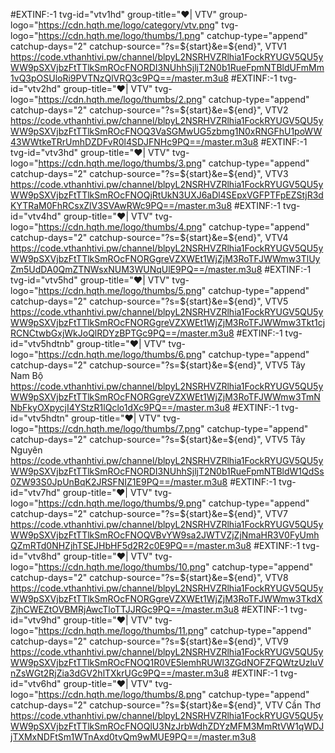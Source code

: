 #EXTINF:-1 tvg-id="vtv1hd" group-title="❤| VTV" group-logo="https://cdn.hqth.me/logo/category/vtv.png" tvg-logo="https://cdn.hqth.me/logo/thumbs/1.png" catchup-type="append" catchup-days="2" catchup-source="?s=${start}&e=${end}", VTV1 https://code.vthanhtivi.pw/channel/blpyL2NSRHVZRlhia1FockRYUGV5QU5yWW9pSXVjbzFtTTlkSmROcFNORDI3NUhhSjljT2N0b1RueFpmNTBldUFmMm1vQ3pOSUloRi9PVTNzQlVRQ3c9PQ==/master.m3u8 #EXTINF:-1 tvg-id="vtv2hd" group-title="❤| VTV" tvg-logo="https://cdn.hqth.me/logo/thumbs/2.png" catchup-type="append" catchup-days="2" catchup-source="?s=${start}&e=${end}", VTV2 https://code.vthanhtivi.pw/channel/blpyL2NSRHVZRlhia1FockRYUGV5QU5yWW9pSXVjbzFtTTlkSmROcFNOQ3VaSGMwUG5zbmg1N0xRNGFhU1poWW43WWtkeTRrUmhDZDFvR0l4SDJFNHc9PQ==/master.m3u8 #EXTINF:-1 tvg-id="vtv3hd" group-title="❤| VTV" tvg-logo="https://cdn.hqth.me/logo/thumbs/3.png" catchup-type="append" catchup-days="2" catchup-source="?s=${start}&e=${end}", VTV3 https://code.vthanhtivi.pw/channel/blpyL2NSRHVZRlhia1FockRYUGV5QU5yWW9pSXVjbzFtTTlkSmROcFNOQjRtUkN3UXJ6aDl4SEpxVGFPTFpEZStjR3dKYTRaM0FhRCsxZlV3SVAwRWc9PQ==/master.m3u8 #EXTINF:-1 tvg-id="vtv4hd" group-title="❤| VTV" tvg-logo="https://cdn.hqth.me/logo/thumbs/4.png" catchup-type="append" catchup-days="2" catchup-source="?s=${start}&e=${end}", VTV4 https://code.vthanhtivi.pw/channel/blpyL2NSRHVZRlhia1FockRYUGV5QU5yWW9pSXVjbzFtTTlkSmROcFNORGgreVZXWEt1WjZjM3RoTFJWWmw3TlUyZm5UdDA0QmZTNWsxNUM3WUNqUlE9PQ==/master.m3u8 #EXTINF:-1 tvg-id="vtv5hd" group-title="❤| VTV" tvg-logo="https://cdn.hqth.me/logo/thumbs/5.png" catchup-type="append" catchup-days="2" catchup-source="?s=${start}&e=${end}", VTV5 https://code.vthanhtivi.pw/channel/blpyL2NSRHVZRlhia1FockRYUGV5QU5yWW9pSXVjbzFtTTlkSmROcFNORGgreVZXWEt1WjZjM3RoTFJWWmw3Tkt1cjRCNCtwbGxjWkJoQlRDYzBPTGc9PQ==/master.m3u8 #EXTINF:-1 tvg-id="vtv5hdtnb" group-title="❤| VTV" tvg-logo="https://cdn.hqth.me/logo/thumbs/6.png" catchup-type="append" catchup-days="2" catchup-source="?s=${start}&e=${end}", VTV5 Tây Nam Bộ https://code.vthanhtivi.pw/channel/blpyL2NSRHVZRlhia1FockRYUGV5QU5yWW9pSXVjbzFtTTlkSmROcFNORGgreVZXWEt1WjZjM3RoTFJWWmw3TmNNbFkyOXpycjI4YStzR1lQclo1dXc9PQ==/master.m3u8 #EXTINF:-1 tvg-id="vtv5hdtn" group-title="❤| VTV" tvg-logo="https://cdn.hqth.me/logo/thumbs/7.png" catchup-type="append" catchup-days="2" catchup-source="?s=${start}&e=${end}", VTV5 Tây Nguyên https://code.vthanhtivi.pw/channel/blpyL2NSRHVZRlhia1FockRYUGV5QU5yWW9pSXVjbzFtTTlkSmROcFNORDI3NUhhSjljT2N0b1RueFpmNTBldW1QdSs0ZW93S0JpUnBqK2JRSFNIZ1E9PQ==/master.m3u8 #EXTINF:-1 tvg-id="vtv7hd" group-title="❤| VTV" tvg-logo="https://cdn.hqth.me/logo/thumbs/9.png" catchup-type="append" catchup-days="2" catchup-source="?s=${start}&e=${end}", VTV7 https://code.vthanhtivi.pw/channel/blpyL2NSRHVZRlhia1FockRYUGV5QU5yWW9pSXVjbzFtTTlkSmROcFNOQVBvYW9sa2JWTVZjZjNmaHR3V0FyUmhQZmRTd0NHZjhTSEJHbHF5d2R2c0E9PQ==/master.m3u8 #EXTINF:-1 tvg-id="vtv8hd" group-title="❤| VTV" tvg-logo="https://cdn.hqth.me/logo/thumbs/10.png" catchup-type="append" catchup-days="2" catchup-source="?s=${start}&e=${end}", VTV8 https://code.vthanhtivi.pw/channel/blpyL2NSRHVZRlhia1FockRYUGV5QU5yWW9pSXVjbzFtTTlkSmROcFNORGgreVZXWEt1WjZjM3RoTFJWWmw3TkdXZjhCWEZtOVBMRjAwcTloTTJJRGc9PQ==/master.m3u8 #EXTINF:-1 tvg-id="vtv9hd" group-title="❤| VTV" tvg-logo="https://cdn.hqth.me/logo/thumbs/11.png" catchup-type="append" catchup-days="2" catchup-source="?s=${start}&e=${end}", VTV9 https://code.vthanhtivi.pw/channel/blpyL2NSRHVZRlhia1FockRYUGV5QU5yWW9pSXVjbzFtTTlkSmROcFNOQ1R0VE5lemhRUWl3ZGdNOFZFQWtzUzluVnZsWGt2RjZia3dGV2hlTXkrUGc9PQ==/master.m3u8 #EXTINF:-1 tvg-id="vtv6hd" group-title="❤| VTV" tvg-logo="https://cdn.hqth.me/logo/thumbs/8.png" catchup-type="append" catchup-days="2" catchup-source="?s=${start}&e=${end}", VTV Cần Thơ https://code.vthanhtivi.pw/channel/blpyL2NSRHVZRlhia1FockRYUGV5QU5yWW9pSXVjbzFtTTlkSmROcFNOQlU3NzJrbWdhZDYzMFM3MmRtVW1qWDJjTXMxNDFtSm1WTnAxd0tvQm9wMUE9PQ==/master.m3u8
